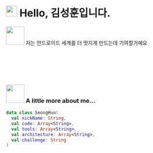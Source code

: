 
<h1> 
  <img src="https://emojis.slackmojis.com/emojis/images/1531849430/4246/blob-sunglasses.gif?1531849430" width="30"/>
  Hello, 김성훈입니다.    
</h1>

<!-- <h2>    -->
<img src="https://media.giphy.com/media/VgCDAzcKvsR6OM0uWg/giphy.gif" width="50"> 저는 안드로이드 세계를 더 멋지게 만드는데 기여할거예요
<!-- </h2> -->


<!-- # <img src="https://emojis.slackmojis.com/emojis/images/1531849430/4246/blob-sunglasses.gif?1531849430" width="30"/> Hello, 김성훈입니다. -->




<br/>
<br/>
<br/>
<br/>

###   <img src="https://media.giphy.com/media/mGcNjsfWAjY5AEZNw6/giphy.gif" width="50"> A little more about me... 


```kotlin
data class SeongHun(
  val nickName: String,
  val code: Array<String>,
  val tools: Array<String>,
  val architecture: Array<String>,
  val challenge: String
)

```



<br/>
<br/>
<br/>
<br/>
<br/>
<br/>
<br/>
